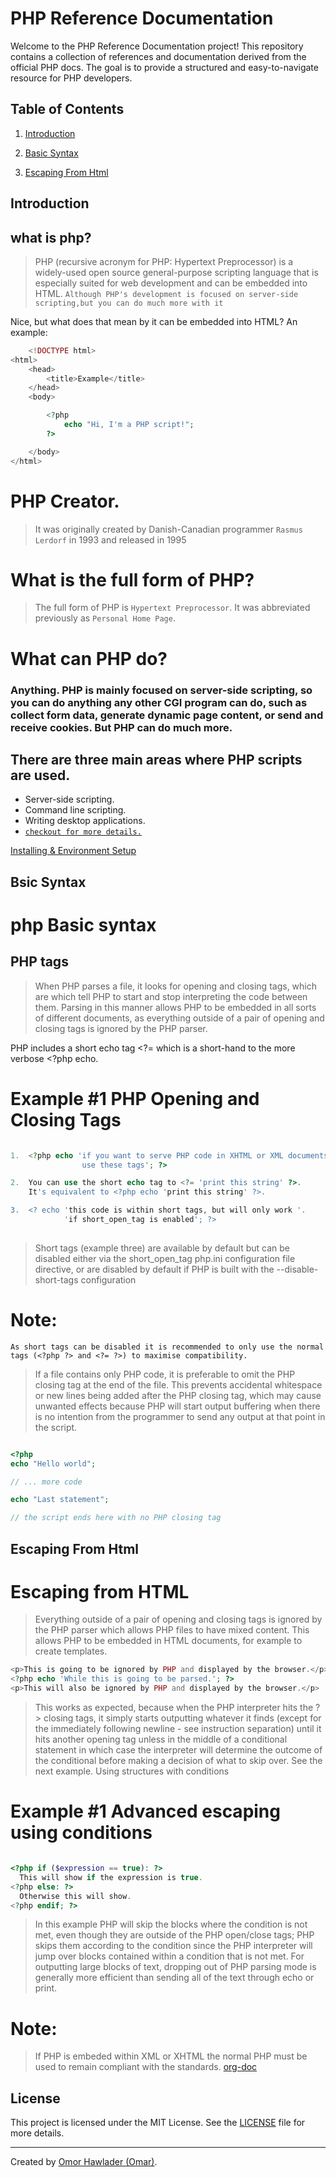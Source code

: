# PHP Reference Documentation

Welcome to the PHP Reference Documentation project! This repository contains a collection of references and documentation derived from the official PHP docs. The goal is to provide a structured and easy-to-navigate resource for PHP developers.

## Table of Contents

1. [Introduction](./PHP_Introduction.md)

2. [Basic Syntax](./basic_syntax.md)

3. [Escaping From Html](./escaping_from_html.md)


## Introduction

## what is php?

> PHP (recursive acronym for PHP: Hypertext Preprocessor) is a widely-used open source general-purpose scripting language that is especially suited for web development and can be embedded into HTML. `Although PHP's development is focused on server-side scripting,but you can do much more with it`

Nice, but what does that mean by it can be embedded into HTML? An example:

```php
    <!DOCTYPE html>
<html>
    <head>
        <title>Example</title>
    </head>
    <body>

        <?php
            echo "Hi, I'm a PHP script!";
        ?>

    </body>
</html>

```

# PHP Creator.

> It was originally created by Danish-Canadian programmer `Rasmus Lerdorf` in 1993 and released in 1995


# What is the full form of PHP?

>The full form of PHP is `Hypertext Preprocessor`. It was abbreviated previously as `Personal Home Page`.

# What can PHP do?

### Anything. PHP is mainly focused on server-side scripting, so you can do anything any other CGI program can do, such as collect form data, generate dynamic page content, or send and receive cookies. But PHP can do much more.

## There are three main areas where PHP scripts are used.

- Server-side scripting.
- Command line scripting.
- Writing desktop applications.
- [`checkout for more details.`](https://www.php.net/manual/en/intro-whatcando.php)

[Installing & Environment Setup](./installing&environment.md)

## Bsic Syntax

# php Basic syntax

## PHP tags

> When PHP parses a file, it looks for opening and closing tags, which are <?php and ?> which tell PHP to start and stop interpreting the code between them. Parsing in this manner allows PHP to be embedded in all sorts of different documents, as everything outside of a pair of opening and closing tags is ignored by the PHP parser.

PHP includes a short echo tag <?= which is a short-hand to the more verbose <?php echo.

# Example #1 PHP Opening and Closing Tags

```php

1.  <?php echo 'if you want to serve PHP code in XHTML or XML documents,
                use these tags'; ?>

2.  You can use the short echo tag to <?= 'print this string' ?>.
    It's equivalent to <?php echo 'print this string' ?>.

3.  <? echo 'this code is within short tags, but will only work '.
            'if short_open_tag is enabled'; ?>
            
```

> Short tags (example three) are available by default but can be disabled either via the short_open_tag php.ini configuration file directive, or are disabled by default if PHP is built with the --disable-short-tags configuration

# Note:

`As short tags can be disabled it is recommended to only use the normal tags (<?php ?> and <?= ?>) to maximise compatibility.`

> If a file contains only PHP code, it is preferable to omit the PHP closing tag at the end of the file. This prevents accidental whitespace or new lines being added after the PHP closing tag, which may cause unwanted effects because PHP will start output buffering when there is no intention from the programmer to send any output at that point in the script.

```php

<?php
echo "Hello world";

// ... more code

echo "Last statement";

// the script ends here with no PHP closing tag

```

## Escaping From Html

# Escaping from HTML

> Everything outside of a pair of opening and closing tags is ignored by the PHP parser which allows PHP files to have mixed content. This allows PHP to be embedded in HTML documents, for example to create templates.

```php 
<p>This is going to be ignored by PHP and displayed by the browser.</p>
<?php echo 'While this is going to be parsed.'; ?>
<p>This will also be ignored by PHP and displayed by the browser.</p> 

```
> This works as expected, because when the PHP interpreter hits the ?> closing tags, it simply starts outputting whatever it finds (except for the immediately following newline - see instruction separation) until it hits another opening tag unless in the middle of a conditional statement in which case the interpreter will determine the outcome of the conditional before making a decision of what to skip over. See the next example.
Using structures with conditions

# Example #1 Advanced escaping using conditions

```php

<?php if ($expression == true): ?>
  This will show if the expression is true.
<?php else: ?>
  Otherwise this will show.
<?php endif; ?>

```

> In this example PHP will skip the blocks where the condition is not met, even though they are outside of the PHP open/close tags; PHP skips them according to the condition since the PHP interpreter will jump over blocks contained within a condition that is not met.
For outputting large blocks of text, dropping out of PHP parsing mode is generally more efficient than sending all of the text through echo or print.

# Note:

> If PHP is embeded within XML or XHTML the normal PHP <?php ?> must be used to remain compliant with the standards. [org-doc](https://www.php.net/manual/en/language.basic-syntax.phpmode.php)



## License

This project is licensed under the MIT License. See the [LICENSE](./LICENSE) file for more details.

---

Created by [Omor Hawlader (Omar)](https://github.com/omorhawlader).